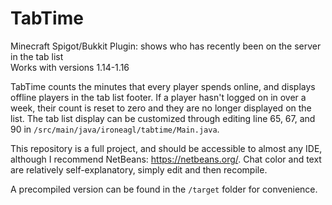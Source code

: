 # TabTime
Minecraft Spigot/Bukkit Plugin: shows who has recently been on the server in the tab list  
Works with versions 1.14-1.16

TabTime counts the minutes that every player spends online, and displays offline players in the tab list footer.  If a player hasn't logged on in over a week, their count is reset to zero and they are no longer displayed on the list.  The tab list display can be customized through editing line 65, 67, and 90 in `/src/main/java/ironeagl/tabtime/Main.java`.  

This repository is a full project, and should be accessible to almost any IDE, although I recommend NetBeans: https://netbeans.org/. Chat color and text are relatively self-explanatory, simply edit and then recompile.  

A precompiled version can be found in the `/target` folder for convenience.
